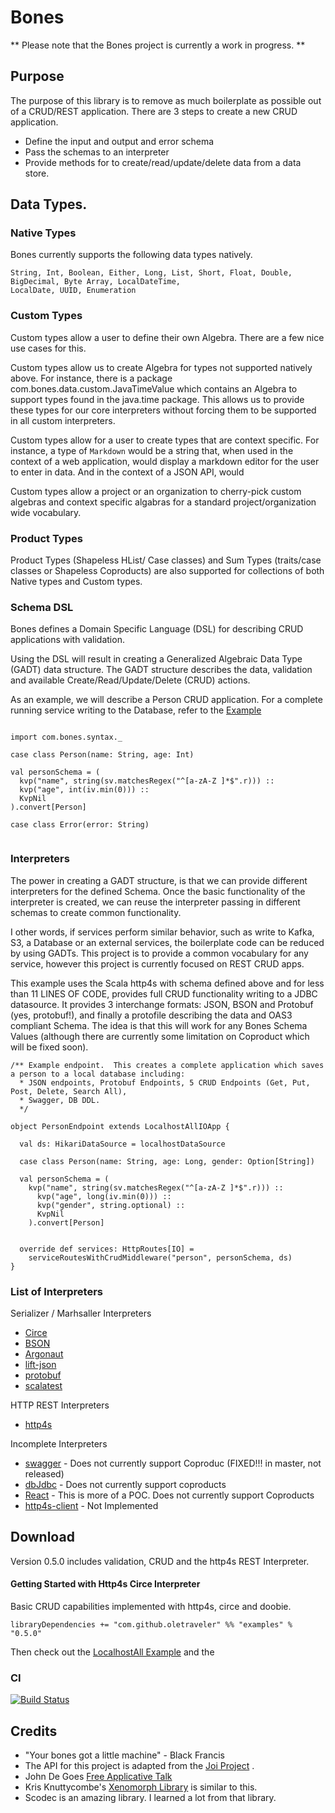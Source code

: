# Bones

** Please note that the Bones project is currently a work in progress. **

## Purpose

The purpose of this library is to remove as much boilerplate as possible out of a CRUD/REST application.
There are 3 steps to create a new CRUD application.
 * Define the input and output and error schema
 * Pass the schemas to an interpreter
 * Provide methods for to create/read/update/delete data from a data store.
 
 
## Data Types.

### Native Types

Bones currently supports the following data types natively.

```
String, Int, Boolean, Either, Long, List, Short, Float, Double, BigDecimal, Byte Array, LocalDateTime,
LocalDate, UUID, Enumeration
```

### Custom Types
Custom types allow a user to define their own Algebra.  There are a few nice use cases for this.

Custom types allow us to create Algebra for types not supported natively above.  For instance, there is a
package com.bones.data.custom.JavaTimeValue which contains an Algebra to support types found
in the java.time package.  This allows us to provide these types for our core interpreters without
forcing them to be supported in all custom interpreters.

Custom types allow for a user to create types that are context specific.  For instance, a
type of `Markdown` would be a string that, when used in the context of a web application, would display a
markdown editor for the user to enter in data.  And in the context of a JSON API, would

Custom types allow a project or an organization to cherry-pick custom algebras and context specific algabras
for a standard project/organization wide vocabulary.

### Product Types
Product Types (Shapeless HList/ Case classes) and Sum Types (traits/case classes or 
Shapeless Coproducts) are also supported for collections of both Native types and Custom types.



  

### Schema DSL
Bones defines a Domain Specific Language (DSL) for describing CRUD applications with validation.

Using the DSL will result in creating a Generalized Algebraic Data Type (GADT) data structure.
The GADT structure describes the data, validation and available Create/Read/Update/Delete (CRUD) actions.
 
As an example, we will describe a Person CRUD application.  For a complete running service writing to the Database,
refer to the [Example](https://github.com/OleTraveler/bones/blob/master/examples/http4s-examples/src/main/scala/com/bones/PersonEndpoint.scala
)

```$scala

import com.bones.syntax._

case class Person(name: String, age: Int)

val personSchema = (
  kvp("name", string(sv.matchesRegex("^[a-zA-Z ]*$".r))) ::
  kvp("age", int(iv.min(0))) ::
  KvpNil
).convert[Person]

case class Error(error: String)
  
```


### Interpreters

The power in creating a GADT structure, is that we can provide different interpreters for the defined Schema.
Once the basic functionality of the interpreter is created, we can reuse the interpreter passing in different schemas
to create common functionality.

I other words, if services perform similar behavior, 
such as write to Kafka, S3, a Database or an external services, the boilerplate code can be reduced by using GADTs.
This project is to provide a common vocabulary for any service, however this project is currently focused on 
REST CRUD apps.
 
This example uses the Scala http4s with schema defined above and for less than 11 LINES OF CODE, provides full CRUD functionality writing to 
a JDBC datasource.  It provides 3 interchange formats: JSON, BSON and Protobuf (yes, protobuf!), 
and finally a protofile describing the data and OAS3 compliant Schema.  The idea is that this will work for any Bones Schema Values
(although there are currently some limitation on Coproduct which will be fixed soon).


```$scala
/** Example endpoint.  This creates a complete application which saves a person to a local database including:
  * JSON endpoints, Protobuf Endpoints, 5 CRUD Endpoints (Get, Put, Post, Delete, Search All),
  * Swagger, DB DDL.
  */

object PersonEndpoint extends LocalhostAllIOApp {

  val ds: HikariDataSource = localhostDataSource

  case class Person(name: String, age: Long, gender: Option[String])

  val personSchema = (
    kvp("name", string(sv.matchesRegex("^[a-zA-Z ]*$".r))) ::
      kvp("age", long(iv.min(0))) ::
      kvp("gender", string.optional) ::
      KvpNil
    ).convert[Person]


  override def services: HttpRoutes[IO] =
    serviceRoutesWithCrudMiddleware("person", personSchema, ds)
}
```

### List of Interpreters

Serializer / Marhsaller Interpreters
* [Circe](interchange-format-interpreters/circe/README.md)
* [BSON](interchange-format-interpreters/bson/README.md)
* [Argonaut](interchange-format-interpreters/argonaut/README.md)
* [lift-json](interchange-format-interpreters/lift-json/README.md)
* [protobuf](interchange-format-interpreters/protobuf/README.md)
* [scalatest](test-interpreters/scalacheck/README.md)

HTTP REST Interpreters
* [http4s](rest-interpreters/http4s-interpreter/README.md)

Incomplete Interpreters
* [swagger](interchange-format-interpreters/swagger-oas3/README.md) - Does not currently support Coproduc (FIXED!!! in master, not released)
* [dbJdbc](db-interpreters/jdbc/README.md) - Does not currently support coproducts
* [React](client-interpreters/react/README.md) - This is more of a POC.  Does not currently support Coproducts
* [http4s-client](client-interpreters/http4s-client/README.md) - Not Implemented 


## Download

Version 0.5.0 includes validation, CRUD and the http4s REST Interpreter.


#### Getting Started with Http4s Circe Interpreter
Basic CRUD capabilities implemented with http4s, circe and doobie.

```libraryDependencies += "com.github.oletraveler" %% "examples" % "0.5.0"```

Then check out the [LocalhostAll Example](examples/http4s-examples/src/main/scala/com/bones/fullstack/LocalhostAll.scala)
and the 

### CI
[![Build Status](https://travis-ci.org/OleTraveler/bones.svg?branch=master)](https://travis-ci.org/OleTraveler/bones)



## Credits

* "Your bones got a little machine" - Black Francis
* The API for this project is adapted from the [Joi Project](https://github.com/hapijs/joi) .
* John De Goes [Free Applicative Talk](https://www.youtube.com/watch?v=H28QqxO7Ihc)
* Kris Knuttycombe's [Xenomorph Library](https://github.com/nuttycom/xenomorph) is similar to this.
* Scodec is an amazing library.  I learned a lot from that library.







  
